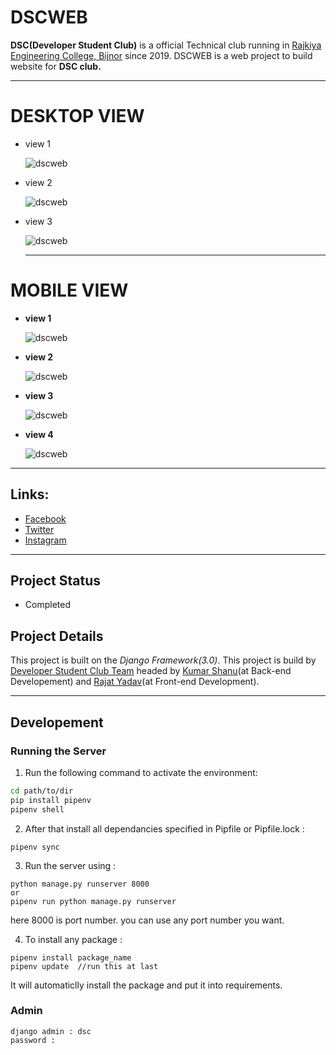 # DSCWEB

  **DSC(Developer Student Club)** is a official Technical club running in [Rajkiya Engineering College, Bijnor](http://recb.ac.in/) since 2019. DSCWEB is a web project to build website for **DSC club.**

---

# DESKTOP VIEW

- view 1

  ![dscweb](static/images/p1.png)

- view 2

  ![dscweb](static/images/p2.png)

- view 3

  ![dscweb](static/images/p3.png)

  ---


# MOBILE VIEW

- **view 1**

  ![dscweb](static/images/m1.jpeg)

- **view 2**

  ![dscweb](static/images/m2.jpeg)

- **view 3**

  ![dscweb](static/images/m3.jpeg)

- **view 4**

  ![dscweb](static/images/m4.jpeg)

---

## Links:

- [Facebook](https://www.facebook.com/dscrecbijnor/)
- [Twitter](https://twitter.com/DscRec)
- [Instagram](https://www.instagram.com/dscrecbijnor/?igshid=b8dp92k5qnhu)

---

## Project Status

- Completed

## Project Details

This project is built on the *Django Framework(3.0)*. This project is build by [Developer Student Club Team](https://www.dscrecbijnor.com) headed by [Kumar Shanu](https://github.com/its-Kumar)(at Back-end Developement) and [Rajat Yadav](https://github.com/rajatyadav8540/)(at Front-end Development).


---

## Developement

### Running the Server

1. Run the following command to activate the environment:

  ```bash
  cd path/to/dir
  pip install pipenv
  pipenv shell
  ```
2. After that install all dependancies specified in Pipfile or Pipfile.lock :

  ```
  pipenv sync
  ```
3. Run the server using :
  ```
  python manage.py runserver 8000
  or
  pipenv run python manage.py runserver
  ```
  here 8000 is port number. you can use any port number you want.

4. To install any package :
  ```
  pipenv install package_name
  pipenv update  //run this at last
  ```
  It will automaticlly install the package and put it into requirements.

### Admin

    django admin : dsc
    password :

